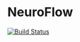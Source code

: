 # NeuroFlow

[![Build Status](https://github.com/Algebra-FUN/NeuroFlow.jl/actions/workflows/CI.yml/badge.svg?branch=main)](https://github.com/Algebra-FUN/NeuroFlow.jl/actions/workflows/CI.yml?query=branch%3Amain)
